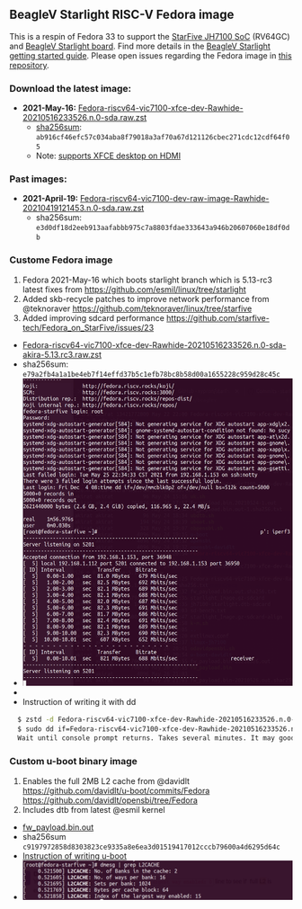 ## BeagleV Starlight RISC-V Fedora image
This is a respin of Fedora 33 to support the [StarFive JH7100 SoC](https://github.com/starfive-tech/beaglev_doc/blob/main/JH7100%20Data%20Sheet%20V01.01.04-EN%20(4-21-2021).pdf) (RV64GC) and [BeagleV Starlight board](https://github.com/beagleboard/beaglev-starlight).  Find more details in the [BeagleV Starlight getting started guide](https://wiki.seeedstudio.com/BeagleV-Getting-Started/).  Please open issues regarding the Fedora image in [this repository](https://github.com/starfive-tech/beaglev_fedora/issues).

### Download the latest image: 
* **2021-May-16:** [Fedora-riscv64-vic7100-xfce-dev-Rawhide-20210516233526.n.0-sda.raw.zst](https://files.beagle.cc/file/beagleboard-public-2021/images/Fedora-riscv64-vic7100-xfce-dev-Rawhide-20210516233526.n.0-sda.raw.zst)
  * [sha256sum](https://files.beagle.cc/file/beagleboard-public-2021/images/Fedora-riscv64-vic7100-xfce-dev-Rawhide-20210516233526.n.0-sda.raw.zst.sha256sum): `ab916cf46efc57c034aba8f79018a3af70a67d121126cbec271cdc12cdf64f05`
  * Note: [supports XFCE desktop on HDMI](https://github.com/starfive-tech/Fedora_on_StarFive/issues/22#issuecomment-841719888)


### Past images:
* **2021-April-19:** [Fedora-riscv64-vic7100-dev-raw-image-Rawhide-20210419121453.n.0-sda.raw.zst](https://files.beagle.cc/file/beagleboard-public-2021/images/Fedora-riscv64-vic7100-dev-raw-image-Rawhide-20210419121453.n.0-sda.raw.zst)
  * sha256sum: `e3d0df18d2eeb913aafabbb975c7a8803fdae333643a946b20607060e18df0db`


### Custome Fedora image
  1. Fedora 2021-May-16 which boots starlight branch which is 5.13-rc3 latest fixes from https://github.com/esmil/linux/tree/starlight
  2. Added skb-recycle patches to improve network performance from @teknoraver https://github.com/teknoraver/linux/tree/starfive
  3. Added improving sdcard performance https://github.com/starfive-tech/Fedora_on_StarFive/issues/23
* [Fedora-riscv64-vic7100-xfce-dev-Rawhide-20210516233526.n.0-sda-akira-5.13.rc3.raw.zst](https://drive.google.com/file/d/12c22DfbE2NrDAAkTw0frMICxNFrTu3Y2/view?usp=sharing)
* sha256sum: `e79a2fb4a1a1be4eb7f14effd37b5c1efb78bc8b58d00a1655228c959d28c45c`
* ![](./img/fedora-5.13.0.rc3-e57d6ab-sd-perfmance-fix.png)
*  
* Instruction of writing it with dd
```sh
  $ zstd -d Fedora-riscv64-vic7100-xfce-dev-Rawhide-20210516233526.n.0-sda*.zst
  $ sudo dd if=Fedora-riscv64-vic7100-xfce-dev-Rawhide-20210516233526.n.0-sda*.raw of=/dev/location_of_sd bs=4M conv=fsync
  Wait until console prompt returns. Takes several minutes. It may good to whach dd to finish with `sudo iotop`.
```

### Custom u-boot binary image
  1. Enables the full 2MB L2 cache from @davidlt https://github.com/davidlt/u-boot/commits/Fedora https://github.com/davidlt/opensbi/tree/Fedora
  2. Includes dtb from latest @esmil kernel
* [fw_payload.bin.out](https://drive.google.com/file/d/161dKga6DNR6Vnpn2nTBcpdgu00a9rJJm/view?usp=sharing)
* sha256sum `c9197972858d8303823ce9335a8e6ea3d01519417012cccb79600a4d6295d64c`
* [Instruction of writing u-boot](
https://wiki.seeedstudio.com/BeagleV-Make-File-System-Compile-uboot-Kernal/#flash-uboot)
* ![](./img/fw_payload.bin.out-l2-full.png)
